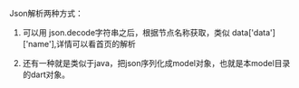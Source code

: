 Json解析两种方式：

1. 可以用 json.decode字符串之后，根据节点名称获取，类似 data['data']['name'],详情可以看首页的解析

2. 还有一种就是类似于java，把json序列化成model对象，也就是本model目录的dart对象。